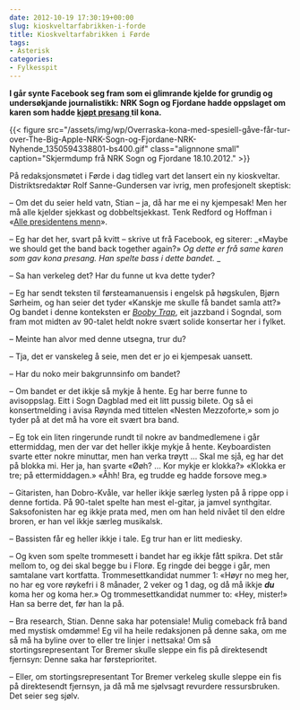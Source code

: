 ```yaml
---
date: 2012-10-19 17:30:19+00:00
slug: kioskveltarfabrikken-i-forde
title: Kioskveltarfabrikken i Førde
tags: 
- Asterisk
categories:
- Fylkesspit
---
```


**I går synte Facebook seg fram som ei glimrande kjelde for grundig og undersøkjande journalistikk: NRK Sogn og Fjordane hadde oppslaget om karen som hadde [kjøpt presang ](http://nrk.no/nyheter/distrikt/nrk_sogn_og_fjordane/1.8363940)til kona.**

{{< figure src="/assets/img/wp/Overraska-kona-med-spesiell-gåve-får-tur-over-The-Big-Apple-NRK-Sogn-og-Fjordane-NRK-Nyhende_1350594338801-bs400.gif" class="alignnone small" caption="Skjermdump frå NRK Sogn og Fjordane 18.10.2012." >}}

<!--more-->

På redaksjonsmøtet i Førde i dag tidleg vart det lansert ein ny kioskveltar. Distriktsredaktør Rolf Sanne-Gundersen var ivrig, men profesjonelt skeptisk:

– Om det du seier held vatn, Stian – ja, då har me ei ny kjempesak! Men her må alle kjelder sjekkast og dobbeltsjekkast. Tenk Redford og Hoffman i «[Alle presidentens menn](http://www.imdb.com/title/tt0074119/)».

– Eg har det her, svart på kvitt – skrive ut frå Facebook, eg siterer: _«Maybe we should get the band back together again?» _Og dette er frå same karen som gav kona presang. Han spelte bass i dette bandet._
_

– Sa han verkeleg det? Har du funne ut kva dette tyder?

– Eg har sendt teksten til førsteamanuensis i engelsk på høgskulen, Bjørn Sørheim, og han seier det tyder «Kanskje me skulle få bandet samla att?» Og bandet i denne konteksten er [_Booby Trap_](http://bepsays.com/2010/06/booby-til-budd/), eit jazzband i Sogndal, som fram mot midten av 90-talet heldt nokre svært solide konsertar her i fylket.

– Meinte han alvor med denne utsegna, trur du?

– Tja, det er vanskeleg å seie, men det er jo ei kjempesak uansett.

– Har du noko meir bakgrunnsinfo om bandet?

– Om bandet er det ikkje så mykje å hente. Eg har berre funne to avisoppslag. Eitt i Sogn Dagblad med eit litt pussig bilete. Og så ei konsertmelding i avisa Røynda med tittelen «Nesten Mezzoforte,» som jo tyder på at det må ha vore eit svært bra band.

– Eg tok ein liten ringerunde rundt til nokre av bandmedlemene i går ettermiddag, men der var det heller ikkje mykje å hente. Keyboardisten svarte etter nokre minuttar, men han verka trøytt ... Skal me sjå, eg har det på blokka mi. Her ja, han svarte «Øøh? … Kor mykje er klokka?» «Klokka er tre; på ettermiddagen.» «Åhh! Bra, eg trudde eg hadde forsove meg.»

– Gitaristen, han Dobro-Kvåle, var heller ikkje særleg lysten på å rippe opp i denne fortida. På 90-talet spelte han mest el-gitar, ja jamvel synthgitar. Saksofonisten har eg ikkje prata med, men om han held nivået til den eldre broren, er han vel ikkje særleg musikalsk.

– Bassisten får eg heller ikkje i tale. Eg trur han er litt mediesky.

– Og kven som spelte trommesett i bandet har eg ikkje fått spikra. Det står mellom to, og dei skal begge bu i Florø. Eg ringde dei begge i går, men samtalane vart kortfatta. Trommesettkandidat nummer 1: «Høyr no meg her, no har eg vore røykefri i 8 månader, 2 veker og 1 dag, og då må ikkje _**du**_ koma her og koma her.» Og trommesettkandidat nummer to: «Hey, mister!» Han sa berre det, før han la på.

– Bra research, Stian. Denne saka har potensiale! Mulig comeback frå band med mystisk omdømme! Eg vil ha heile redaksjonen på denne saka, om me så må ha byline over to eller tre linjer i nettsaka! Om så stortingsrepresentant Tor Bremer skulle sleppe ein fis på direktesendt fjernsyn: Denne saka har førsteprioritet.

– Eller, om stortingsrepresentant Tor Bremer verkeleg skulle sleppe ein fis på direktesendt fjernsyn, ja då må me sjølvsagt revurdere ressursbruken. Det seier seg sjølv.
